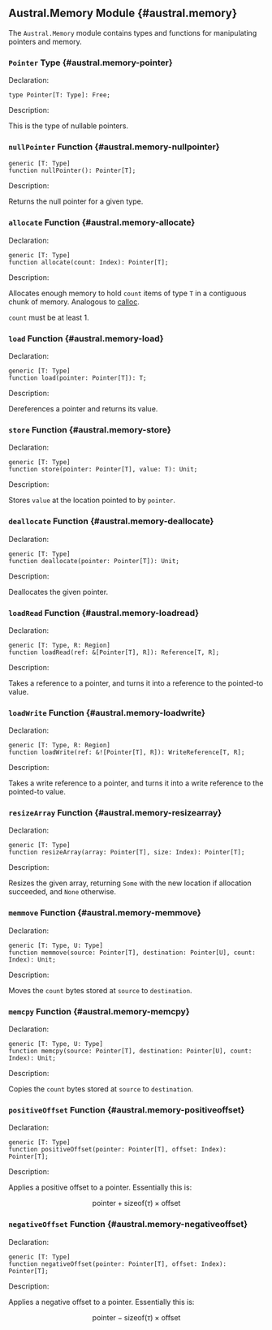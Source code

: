 ## Austral.Memory Module {#austral.memory}

The `Austral.Memory` module contains types and functions for manipulating pointers and memory.

### `Pointer` Type {#austral.memory-pointer}

Declaration:

```austral
type Pointer[T: Type]: Free;
```

Description:

This is the type of nullable pointers.

### `nullPointer` Function {#austral.memory-nullpointer}

```austral
generic [T: Type]
function nullPointer(): Pointer[T];
```

Description:

Returns the null pointer for a given type.

### `allocate` Function {#austral.memory-allocate}

Declaration:

```austral
generic [T: Type]
function allocate(count: Index): Pointer[T];
```

Description:

Allocates enough memory to hold `count` items of type `T` in a contiguous chunk
of memory. Analogous to [calloc](https://en.cppreference.com/w/c/memory/calloc).

`count` must be at least 1.

### `load` Function {#austral.memory-load}

Declaration:

```austral
generic [T: Type]
function load(pointer: Pointer[T]): T;
```

Description:

Dereferences a pointer and returns its value.

### `store` Function {#austral.memory-store}

Declaration:

```austral
generic [T: Type]
function store(pointer: Pointer[T], value: T): Unit;
```

Description:

Stores `value` at the location pointed to by `pointer`.

### `deallocate` Function {#austral.memory-deallocate}

Declaration:

```austral
generic [T: Type]
function deallocate(pointer: Pointer[T]): Unit;
```

Description:

Deallocates the given pointer.

### `loadRead` Function {#austral.memory-loadread}

Declaration:

```austral
generic [T: Type, R: Region]
function loadRead(ref: &[Pointer[T], R]): Reference[T, R];
```

Description:

Takes a reference to a pointer, and turns it into a reference to the pointed-to
value.

### `loadWrite` Function {#austral.memory-loadwrite}

Declaration:

```austral
generic [T: Type, R: Region]
function loadWrite(ref: &![Pointer[T], R]): WriteReference[T, R];
```

Description:

Takes a write reference to a pointer, and turns it into a write reference to the
pointed-to value.

### `resizeArray` Function {#austral.memory-resizearray}

Declaration:

```austral
generic [T: Type]
function resizeArray(array: Pointer[T], size: Index): Pointer[T];
```

Description:

Resizes the given array, returning `Some` with the new location if allocation
succeeded, and `None` otherwise.

### `memmove` Function {#austral.memory-memmove}

Declaration:

```austral
generic [T: Type, U: Type]
function memmove(source: Pointer[T], destination: Pointer[U], count: Index): Unit;
```

Description:

Moves the `count` bytes stored at `source` to `destination`.

### `memcpy` Function {#austral.memory-memcpy}

Declaration:

```austral
generic [T: Type, U: Type]
function memcpy(source: Pointer[T], destination: Pointer[U], count: Index): Unit;
```

Description:

Copies the `count` bytes stored at `source` to `destination`.

### `positiveOffset` Function {#austral.memory-positiveoffset}

Declaration:

```austral
generic [T: Type]
function positiveOffset(pointer: Pointer[T], offset: Index): Pointer[T];
```

Description:

Applies a positive offset to a pointer. Essentially this is:

$$
\text{pointer} + \text{sizeof}(\tau) \times \text{offset}
$$

### `negativeOffset` Function {#austral.memory-negativeoffset}

Declaration:

```austral
generic [T: Type]
function negativeOffset(pointer: Pointer[T], offset: Index): Pointer[T];
```

Description:

Applies a negative offset to a pointer. Essentially this is:

$$
\text{pointer} - \text{sizeof}(\tau) \times \text{offset}
$$
